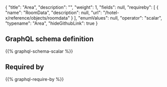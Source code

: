 {
  "title": "Area",
  "description": "",
  "weight": 1,
  "fields": null,
  "requireby": [
    {
      "name": "RoomData",
      "description": null,
      "url": "/hotel-x/reference/objects/roomdata"
    }
  ],
  "enumValues": null,
  "operator": "scalar",
  "typename": "Area",
  "hideGithubLink": true
}
## GraphQL schema definition

{{% graphql-schema-scalar %}}

## Required by

{{% graphql-require-by %}}
